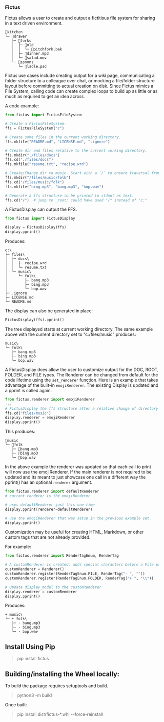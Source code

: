 ### Fictus

Fictus allows a user to create and output a fictitious file system for sharing in a text driven environment.

```Text
🏡kitchen
└─ 📁drawer
   ├─ 📁forks
   │  ├─ 📁old
   │  │  └─ 📄pitchfork.bak
   │  ├─ 📄dinner.mp3
   │  └─ 📄salad.mov
   └─ 📁spoons
      └─ 📄ladle.psd
```
Fictus use cases include creating output for a wiki page, communicating a folder structure to a colleague over chat, or
mocking a file/folder structure layout before committing to actual creation on disk.  Since Fictus mimics a File System,
calling code can create complex loops to build up as little or as much as required to get an idea across.

A code example:

```Python
from fictus import FictusFileSystem

# Create a FictusFileSystem.
ffs = FictusFileSystem("c")

# Create some files in the current working directory.
ffs.mkfile("README.md", "LICENSE.md", ".ignore")

# Create dir and files relative to the current working directory.
ffs.mkdir("./files/docs")
ffs.cd("./files/docs")
ffs.mkfile("resume.txt", "recipe.wrd")

# Create/Change dir to music. Start with a `/` to ensure traversal from _root.
ffs.mkdir("/files/music/folk")
ffs.cd("/files/music/folk")
ffs.mkfile("bing.mp3", "bang.mp3", "bop.wav")

# Generate a ffs structure to be printed to stdout as text.
ffs.cd("/")  # jump to _root; could have used "/" instead of "c:"
```

A FictusDisplay can output the FFS.

```Python
from fictus import FictusDisplay

display = FictusDisplay(ffs)
display.pprint()
```

Produces:

```Text
c:\
├─ files\
│  ├─ docs\
│  │  ├─ recipe.wrd
│  │  └─ resume.txt
│  └─ music\
│     └─ folk\
│        ├─ bang.mp3
│        ├─ bing.mp3
│        └─ bop.wav
├─ .ignore
├─ LICENSE.md
└─ README.md
```

The display can also be generated in place:

```Python
FictusDisplay(ffs).pprint()
```

The tree displayed starts at current working directory. The same example
above with the current directory set to "c:/files/music" produces:

```Text
music\
└─ folk\
   ├─ bang.mp3
   ├─ bing.mp3
   └─ bop.wav
```

A FictusDisplay does allow the user to customize output for the DOC, ROOT, FOLDER, and 
FILE types.  The Renderer can be changed from default for the code lifetime using the 
`set_renderer` function. Here is an example that takes advantage of the built-in 
`emojiRenderer`.  The existing Display is updated and a pprint is called again.

```Python
from fictus.renderer import emojiRenderer
...
# FictusDisplay the ffs structure after a relative change of directory to files/music
ffs.cd("files/music")
display.renderer = emojiRenderer
display.pprint()
```

This produces:

```Text
📁music
└─ 📁folk
   ├─ 📄bang.mp3
   ├─ 📄bing.mp3
   └─ 📄bop.wav
```

In the above example the renderer was updated so that each call to print will now use
the emojiRenderer. If the main renderer is not required to be updated and its meant to
just showcase one call in a different way the pprint() has an optional `renderer` argument.

```Python
from fictus.renderer import defaultRenderer
# current renderer is the emojiRenderer

# uses defaultRenderer just this one time
display.pprint(renderer=defaultRenderer)  

# use the emojiRenderer that was setup in the previous example set.
display.pprint() 
```

Customization may be useful for creating HTML, Markdown, or other custom tags that are
not already provided.

For example:

```Python
from fictus.renderer import RenderTagEnum, RenderTag

# A customRenderer is created: adds special characters before a File or Folder.
customRenderer = Renderer()
customRenderer.register(RenderTagEnum.FILE, RenderTag("· ", ""))
customRenderer.register(RenderTagEnum.FOLDER, RenderTag("+ ", "\\"))

# Update display_model to the customRenderer
display.renderer = customRenderer
display.pprint()
```

Produces:

```Text
+ music\
└─ + folk\
   ├─ · bang.mp3
   ├─ · bing.mp3
   └─ · bop.wav
```

## Install Using Pip
>pip install fictus

## Building/installing the Wheel locally:
To build the package requires setuptools and build.
>python3 -m build

Once built:
>pip install dist/fictus-*.whl --force-reinstall

